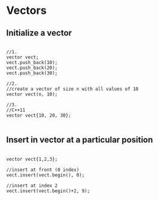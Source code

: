 # Vectors
## Initialize a vector
<pre>
<code>
//1.
vector<int> vect;
vect.push_back(10);
vect.push_back(20);
vect.push_back(30);

//2.
//create a vector of size n with all values of 10
vector<int> vect(n, 10);

//3.
//C++11
vector<int> vect{10, 20, 30};
</code>
</pre>
## Insert in vector at a particular position
<pre>
<code>
vector<int> vect{1,2,3};

//insert at front (0 index)
vect.insert(vect.begin(), 0);

//insert at index 2
vect.insert(vect.begin()+2, 9);
</code>
</pre>
